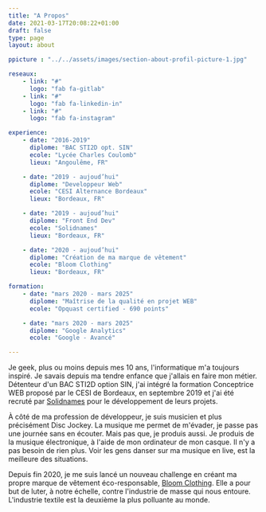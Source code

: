 ```yaml
---
title: "A Propos"
date: 2021-03-17T20:08:22+01:00
draft: false
type: page
layout: about

ppicture : "../../assets/images/section-about-profil-picture-1.jpg"

reseaux:
    - link: "#"
      logo: "fab fa-gitlab"
    - link: "#"
      logo: "fab fa-linkedin-in"
    - link: "#"
      logo: "fab fa-instagram"

experience:
    - date: "2016-2019"
      diplome: "BAC STI2D opt. SIN"
      ecole: "Lycée Charles Coulomb"
      lieux: "Angoulême, FR"

    - date: "2019 - aujoud’hui"
      diplome: "Developpeur Web"
      ecole: "CESI Alternance Bordeaux"
      lieux: "Bordeaux, FR"

    - date: "2019 - aujoud’hui"
      diplome: "Front End Dev"
      ecole: "Solidnames"
      lieux: "Bordeaux, FR"

    - date: "2020 - aujoud’hui"
      diplome: "Création de ma marque de vêtement"
      ecole: "Bloom Clothing"
      lieux: "Bordeaux, FR"

formation:
    - date: "mars 2020 - mars 2025"
      diplome: "Maîtrise de la qualité en projet WEB"
      ecole: "Opquast certified - 690 points"

    - date: "mars 2020 - mars 2025"
      diplome: "Google Analytics"
      ecole: "Google - Avancé"

---
```


Je geek, plus ou moins depuis mes 10 ans, l'informatique m'a toujours inspiré. Je savais depuis ma tendre enfance que j'allais en faire mon métier. Détenteur d'un BAC STI2D option SIN, j'ai intégré la formation Conceptrice WEB proposé par le CESI de Bordeaux, en septembre 2019 et j'ai été recruté par [Solidnames](https://solidnames.fr/) pour le développement de leurs projets.  

À côté de ma profession de développeur, je suis musicien et plus précisément Disc Jockey. La musique me permet de m'évader, je passe pas une journée sans en écouter. Mais pas que, je produis aussi. Je produis de la musique électronique, à l'aide de mon ordinateur de mon casque. Il n'y a pas besoin de rien plus. Voir les gens danser sur ma musique en live, est la meilleure des situations.  

Depuis fin 2020, je me suis lancé un nouveau challenge en créant ma propre marque de vêtement éco-responsable, [Bloom Clothing](https://bloom-clothing.fr/). Elle a pour but de luter, à notre échelle, contre l'industrie de masse qui nous entoure. L'industrie textile est la deuxième la plus polluante au monde.